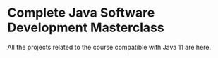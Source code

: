 # Complete Java Software Development Masterclass

All the projects related to the course compatible with Java 11 are here. 